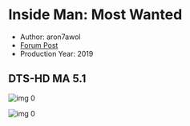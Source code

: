 # Inside Man: Most Wanted

* Author: aron7awol
* [Forum Post](https://www.avsforum.com/threads/bass-eq-for-filtered-movies.2995212/post-58736172)
* Production Year: 2019

## DTS-HD MA 5.1

![img 0](https://i.imgur.com/Bd99eu4.jpg)

![img 0](https://i.imgur.com/PjRz0uJ.png)


